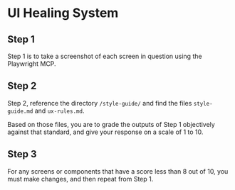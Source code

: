 # UI Healing System

## Step 1
Step 1 is to take a screenshot of each screen in question using the Playwright MCP.

## Step 2
Step 2, reference the directory `/style-guide/` and find the files `style-guide.md` and `ux-rules.md`.

Based on those files, you are to grade the outputs of Step 1 objectively against that standard, and give your response on a scale of 1 to 10.

## Step 3
For any screens or components that have a score less than 8 out of 10, you must make changes, and then repeat from Step 1.
